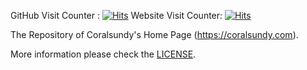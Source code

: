 GitHub Visit Counter : [![Hits](https://hits.seeyoufarm.com/api/count/incr/badge.svg?url=https%3A%2F%2Fgithub.com%2Fcoralsundy%2Fcoralsundy-website&count_bg=%2379C83D&title_bg=%23555555&icon=&icon_color=%23E7E7E7&title=hits&edge_flat=false)](https://hits.seeyoufarm.com)
Website Visit Counter: [![Hits](https://hits.seeyoufarm.com/api/count/incr/badge.svg?url=https%3A%2F%2Fcoralsundy.com&count_bg=%2379C83D&title_bg=%23555555&icon=&icon_color=%23E7E7E7&title=hits&edge_flat=false)](https://hits.seeyoufarm.com)


The Repository of Coralsundy's Home Page (https://coralsundy.com).


More information please check the [LICENSE](LICENSE).
